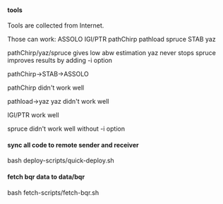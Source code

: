 #### tools
Tools are collected from Internet.

Those can work:
ASSOLO
IGI/PTR
pathChirp
pathload
spruce
STAB
yaz

pathChirp/yaz/spruce gives low abw estimation
yaz never stops
spruce improves results by adding -i option




pathChirp->STAB->ASSOLO 

pathChirp didn't work well

pathload->yaz
yaz didn't work well

IGI/PTR
work well

spruce
didn't work well without -i option


#### sync all code to remote sender and receiver
bash deploy-scripts/quick-deploy.sh
#### fetch bqr data to data/bqr
bash fetch-scripts/fetch-bqr.sh